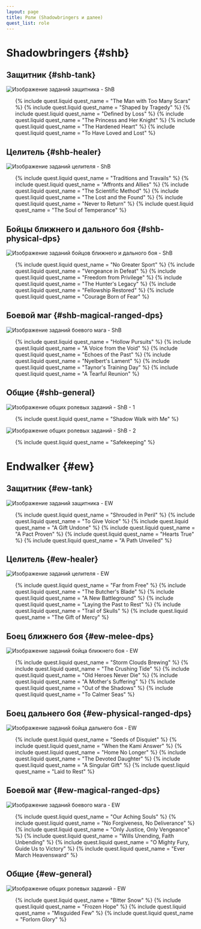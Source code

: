 ```yaml
---
layout: page
title: Роли (Shadowbringers и далее)
quest_list: role
---
```


# Shadowbringers {#shb}

## Защитник {#shb-tank}

![Изображение заданий защитника - ShB](https://img.finalfantasyxiv.com/lds/pc/global/images/itemicon/76/761096945269a95c83d96b9c301fa71c2354d06f.png)

<ul markdown="0">
	{% include quest.liquid quest_name = "The Man with Too Many Scars" %}
	{% include quest.liquid quest_name = "Shaped by Tragedy" %}
	{% include quest.liquid quest_name = "Defined by Loss" %}
	{% include quest.liquid quest_name = "The Princess and Her Knight" %}
	{% include quest.liquid quest_name = "The Hardened Heart" %}
	{% include quest.liquid quest_name = "To Have Loved and Lost" %}
</ul>

## Целитель {#shb-healer}

![Изображение заданий целителя - ShB](https://img.finalfantasyxiv.com/lds/pc/global/images/itemicon/b4/b4cc4be92787c66fc5723a90217143924571f8a2.png)

<ul markdown="0">
	{% include quest.liquid quest_name = "Traditions and Travails" %}
	{% include quest.liquid quest_name = "Affronts and Allies" %}
	{% include quest.liquid quest_name = "The Scientific Method" %}
	{% include quest.liquid quest_name = "The Lost and the Found" %}
	{% include quest.liquid quest_name = "Never to Return" %}
	{% include quest.liquid quest_name = "The Soul of Temperance" %}
</ul>

## Бойцы ближнего и дального боя {#shb-physical-dps}

![Изображение заданий бойцов ближнего и дального боя - ShB](https://img.finalfantasyxiv.com/lds/pc/global/images/itemicon/56/5636454a1a70da9fa4653b67a466aab9422fe4cf.png)

<ul markdown="0">
	{% include quest.liquid quest_name = "No Greater Sport" %}
	{% include quest.liquid quest_name = "Vengeance in Defeat" %}
	{% include quest.liquid quest_name = "Freedom from Privilege" %}
	{% include quest.liquid quest_name = "The Hunter's Legacy" %}
	{% include quest.liquid quest_name = "Fellowship Restored" %}
	{% include quest.liquid quest_name = "Courage Born of Fear" %}
</ul>

## Боевой маг {#shb-magical-ranged-dps}

![Изображение заданий боевого мага - ShB](https://img.finalfantasyxiv.com/lds/pc/global/images/itemicon/1a/1a4d6c24cbb2cf539c23b0c88808745ea3209094.png)

<ul markdown="0">
	{% include quest.liquid quest_name = "Hollow Pursuits" %}
	{% include quest.liquid quest_name = "A Voice from the Void" %}
	{% include quest.liquid quest_name = "Echoes of the Past" %}
	{% include quest.liquid quest_name = "Nyelbert's Lament" %}
	{% include quest.liquid quest_name = "Taynor's Training Day" %}
	{% include quest.liquid quest_name = "A Tearful Reunion" %}
</ul>

## Общие {#shb-general}

![Изображение общих ролевых заданий - ShB - 1](https://img.finalfantasyxiv.com/lds/pc/global/images/itemicon/41/41085a2378d98d2dd98925225fd7d9b2a76ff85c.png)

<ul markdown="0">
	{% include quest.liquid quest_name = "Shadow Walk with Me" %}
</ul>

![Изображение общих ролевых заданий - ShB - 2](https://img.finalfantasyxiv.com/lds/pc/global/images/itemicon/e5/e54f9a751545736bd5cb0d0ed30131d9ec7a66df.png)

<ul markdown="0">
	{% include quest.liquid quest_name = "Safekeeping" %}
</ul>

# Endwalker {#ew}

## Защитник {#ew-tank}

![Изображение заданий защитника - EW](https://img.finalfantasyxiv.com/lds/pc/global/images/itemicon/38/38681e6e6cdc04eaa56a82a8eab843486238e484.png)

<ul markdown="0">
	{% include quest.liquid quest_name = "Shrouded in Peril" %}
	{% include quest.liquid quest_name = "To Give Voice" %}
	{% include quest.liquid quest_name = "A Gift Undone" %}
	{% include quest.liquid quest_name = "A Pact Proven" %}
	{% include quest.liquid quest_name = "Hearts True" %}
	{% include quest.liquid quest_name = "A Path Unveiled" %}
</ul>

## Целитель {#ew-healer}

![Изображение заданий целителя - EW](https://img.finalfantasyxiv.com/lds/pc/global/images/itemicon/0b/0be0ee56a6c903377f3618f372cf75eaf657aed5.png)

<ul markdown="0">
	{% include quest.liquid quest_name = "Far from Free" %}
	{% include quest.liquid quest_name = "The Butcher's Blade" %}
	{% include quest.liquid quest_name = "A New Battleground" %}
	{% include quest.liquid quest_name = "Laying the Past to Rest" %}
	{% include quest.liquid quest_name = "Trail of Skulls" %}
	{% include quest.liquid quest_name = "The Gift of Mercy" %}
</ul>

## Боец ближнего боя {#ew-melee-dps}

![Изображение заданий бойца ближнего боя - EW](https://img.finalfantasyxiv.com/lds/pc/global/images/itemicon/9b/9b044926e32a0f9379816797464129e8a894e668.png)

<ul markdown="0">
	{% include quest.liquid quest_name = "Storm Clouds Brewing" %}
	{% include quest.liquid quest_name = "The Crushing Tide" %}
	{% include quest.liquid quest_name = "Old Heroes Never Die" %}
	{% include quest.liquid quest_name = "A Mother's Suffering" %}
	{% include quest.liquid quest_name = "Out of the Shadows" %}
	{% include quest.liquid quest_name = "To Calmer Seas" %}
</ul>

## Боец дальнего боя {#ew-physical-ranged-dps}

![Изображение заданий бойца дальнего боя - EW](https://img.finalfantasyxiv.com/lds/pc/global/images/itemicon/b7/b7ad6c3c4965aaa018a35c5b193c76b01bdeb6d2.png)

<ul markdown="0">
	{% include quest.liquid quest_name = "Seeds of Disquiet" %}
	{% include quest.liquid quest_name = "When the Kami Answer" %}
	{% include quest.liquid quest_name = "Home No Longer" %}
	{% include quest.liquid quest_name = "The Devoted Daughter" %}
	{% include quest.liquid quest_name = "A Singular Gift" %}
	{% include quest.liquid quest_name = "Laid to Rest" %}
</ul>

## Боевой маг {#ew-magical-ranged-dps}

![Изображение заданий боевого мага - EW](https://img.finalfantasyxiv.com/lds/pc/global/images/itemicon/4c/4c49c22f7bdd2fa9a63fcc57a97e13ab0bbadb46.png)

<ul markdown="0">
	{% include quest.liquid quest_name = "Our Aching Souls" %}
	{% include quest.liquid quest_name = "No Forgiveness, No Deliverance" %}
	{% include quest.liquid quest_name = "Only Justice, Only Vengeance" %}
	{% include quest.liquid quest_name = "Wills Unending, Faith Unbending" %}
	{% include quest.liquid quest_name = "O Mighty Fury, Guide Us to Victory" %}
	{% include quest.liquid quest_name = "Ever March Heavensward" %}
</ul>

## Общие {#ew-general}

![Изображение общих ролевых заданий - EW](https://img.finalfantasyxiv.com/lds/pc/global/images/itemicon/a3/a3e66859bb778828607b2ac0552fbac0e48d0a12.png)

<ul markdown="0">
	{% include quest.liquid quest_name = "Bitter Snow" %}
	{% include quest.liquid quest_name = "Frozen Hope" %}
	{% include quest.liquid quest_name = "Misguided Few" %}
	{% include quest.liquid quest_name = "Forlorn Glory" %}
</ul>